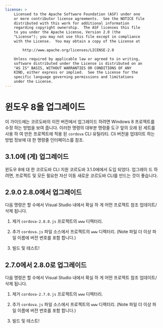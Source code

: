 ```yaml
---
license: >
    Licensed to the Apache Software Foundation (ASF) under one
    or more contributor license agreements.  See the NOTICE file
    distributed with this work for additional information
    regarding copyright ownership.  The ASF licenses this file
    to you under the Apache License, Version 2.0 (the
    "License"); you may not use this file except in compliance
    with the License.  You may obtain a copy of the License at

        http://www.apache.org/licenses/LICENSE-2.0

    Unless required by applicable law or agreed to in writing,
    software distributed under the License is distributed on an
    "AS IS" BASIS, WITHOUT WARRANTIES OR CONDITIONS OF ANY
    KIND, either express or implied.  See the License for the
    specific language governing permissions and limitations
    under the License.
---
```


# 윈도우 8을 업그레이드

이 가이드에는 코르도바의 이전 버전에서 업그레이드 하려면 Windows 8 프로젝트를 수정 하는 방법을 보여 줍니다. 이러한 명령의 대부분 명령줄 도구 앞의 오래 된 세트를 사용 하 여 만든 프로젝트에 적용 된 `cordova` CLI 유틸리티. Cli 버전을 업데이트 하는 방법 정보에 대 한 명령줄 인터페이스를 참조.

## 3.1.0에 (게) 업그레이드

윈도우 8에 대 한 코르도바 CLI 지원 코르도바 3.1.0에에서 도입 되었다. 업그레이 드 하려면, 프로젝트 및 모든 필요한 자산 이동 새로운 코르도바 CLI를 만드는 것이 좋습니다.

## 2.9.0 2.8.0에서 업그레이드

다음 명령은 할 수에서 Visual Studio 내에서 확실 하 게 어떤 프로젝트 참조 업데이트/삭제 됩니다.

1.  제거 `cordova-2.8.0.js` 프로젝트의 `www` 디렉터리.

2.  추가 `cordova.js` 파일 소스에서 프로젝트의 `www` 디렉터리. (Note 파일 더 이상 파일 이름에 버전 번호를 포함 합니다.)

3.  빌드 및 테스트!

## 2.7.0에서 2.8.0로 업그레이드

다음 명령은 할 수에서 Visual Studio 내에서 확실 하 게 어떤 프로젝트 참조 업데이트/삭제 됩니다.

1.  제거 `cordova-2.7.0.js` 프로젝트의 `www` 디렉터리.

2.  추가 `cordova.js` 파일 소스에서 프로젝트의 `www` 디렉터리. (Note 파일 더 이상 파일 이름에 버전 번호를 포함 합니다.)

3.  빌드 및 테스트!